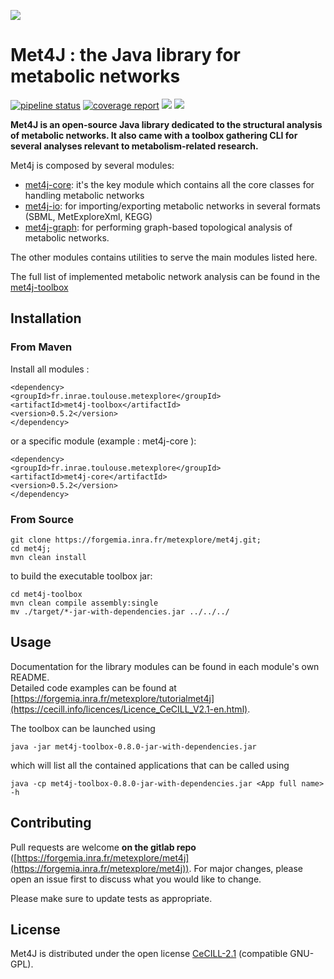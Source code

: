 ![](https://forgemia.inra.fr/uploads/-/system/project/avatar/864/met4J_logo.png?width=64)
# Met4J : the Java library for metabolic networks

[![pipeline status](https://forgemia.inra.fr/metexplore/met4j/badges/master/pipeline.svg)](https://forgemia.inra.fr/metexplore/met4j/-/commits/master)
[![coverage report](https://forgemia.inra.fr/metexplore/met4j/badges/master/coverage.svg)](https://forgemia.inra.fr/metexplore/met4j/-/commits/master)
![](https://img.shields.io/maven-central/v/fr.inrae.toulouse.metexplore/met4j)
![](https://img.shields.io/gitlab/v/tag/metexplore/met4j?gitlab_url=https%3A%2F%2Fforgemia.inra.fr%2F&include_prereleases&label=version)

**Met4J is an open-source Java library dedicated to the structural analysis of metabolic networks. It also came with a toolbox gathering CLI for several analyses relevant to metabolism-related research.**


Met4j is composed by several modules:
- [met4j-core](met4j-core/README.md): it's the key module which contains all the core 
classes for handling metabolic networks
- [met4j-io](met4j-io/README.md): for importing/exporting metabolic networks in several 
formats (SBML, MetExploreXml, KEGG)
- [met4j-graph](met4j-graph/README.md): for performing graph-based topological analysis of metabolic networks.  

The other modules contains utilities to serve the main modules listed here.  

The full list of implemented metabolic network analysis can be found in the [met4j-toolbox](met4j-toolbox/README.md) 



## Installation

### From Maven

Install all modules :  
```
<dependency>
<groupId>fr.inrae.toulouse.metexplore</groupId>
<artifactId>met4j-toolbox</artifactId>
<version>0.5.2</version>
</dependency>
```

or a specific module (example : met4j-core ):  
```
<dependency>
<groupId>fr.inrae.toulouse.metexplore</groupId>
<artifactId>met4j-core</artifactId>
<version>0.5.2</version>
</dependency>
```

### From Source

```
git clone https://forgemia.inra.fr/metexplore/met4j.git;
cd met4j;
mvn clean install 
```
to build the executable toolbox jar:
```
cd met4j-toolbox
mvn clean compile assembly:single
mv ./target/*-jar-with-dependencies.jar ../../../
```

## Usage

Documentation for the library modules can be found in each module's own README.  
Detailed code examples can be found at [https://forgemia.inra.fr/metexplore/tutorialmet4j](https://cecill.info/licences/Licence_CeCILL_V2.1-en.html).  

The toolbox can be launched using
```
java -jar met4j-toolbox-0.8.0-jar-with-dependencies.jar
```
which will list all the contained applications that can be called using

```
java -cp met4j-toolbox-0.8.0-jar-with-dependencies.jar <App full name> -h
```

## Contributing
Pull requests are welcome **on the gitlab repo** ([https://forgemia.inra.fr/metexplore/met4j](https://forgemia.inra.fr/metexplore/met4j)). For major changes, please open an issue first to discuss what you would like to change.  

Please make sure to update tests as appropriate.  

## License
Met4J is distributed under the open license [CeCILL-2.1](https://cecill.info/licences/Licence_CeCILL_V2.1-en.html) (compatible GNU-GPL).  







